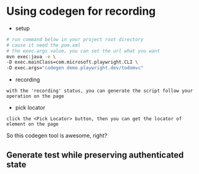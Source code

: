 # Using codegen for recording

- setup

```bash
# run command below in your project root directory
# cause it need the pom.xml
# the exec.args value, you can set the url what you want
mvn exec:java -e \
-D exec.mainClass=com.microsoft.playwright.CLI \
-D exec.args="codegen demo.playwright.dev/todomvc"
```

- recording

```text
with the 'recording' status, you can generate the script follow your operation on the page
```

- pick locator

```text
click the <Pick Locator> button, then you can get the locator of element on the page
```

So this codegen tool is awesome, right?

## Generate test while preserving authenticated state